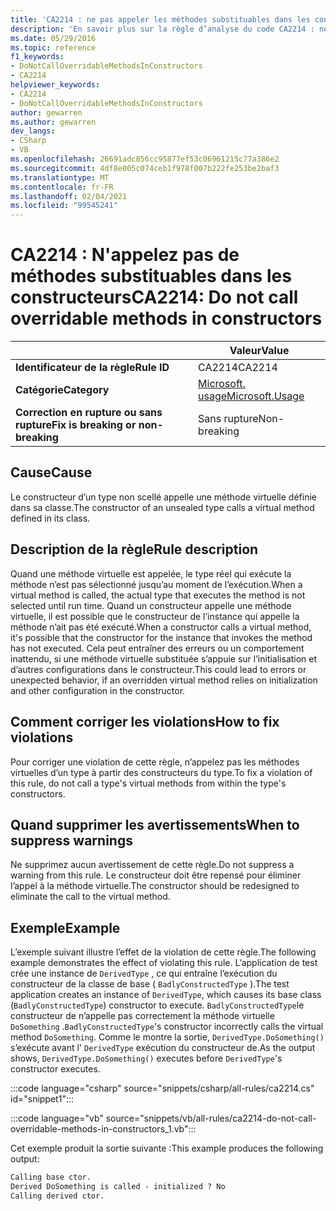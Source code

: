 ```yaml
---
title: 'CA2214 : ne pas appeler les méthodes substituables dans les constructeurs (analyse du code)'
description: 'En savoir plus sur la règle d’analyse du code CA2214 : ne pas appeler les méthodes substituables dans les constructeurs'
ms.date: 05/29/2016
ms.topic: reference
f1_keywords:
- DoNotCallOverridableMethodsInConstructors
- CA2214
helpviewer_keywords:
- CA2214
- DoNotCallOverridableMethodsInConstructors
author: gewarren
ms.author: gewarren
dev_langs:
- CSharp
- VB
ms.openlocfilehash: 26691adc856cc95877ef53c06961215c77a386e2
ms.sourcegitcommit: 4df8e005c074ceb1f978f007b222fe253be2baf3
ms.translationtype: MT
ms.contentlocale: fr-FR
ms.lasthandoff: 02/04/2021
ms.locfileid: "99545241"
---
```

# <a name="ca2214-do-not-call-overridable-methods-in-constructors"></a><span data-ttu-id="b2471-103">CA2214 : N'appelez pas de méthodes substituables dans les constructeurs</span><span class="sxs-lookup"><span data-stu-id="b2471-103">CA2214: Do not call overridable methods in constructors</span></span>

| | <span data-ttu-id="b2471-104">Valeur</span><span class="sxs-lookup"><span data-stu-id="b2471-104">Value</span></span> |
|-|-|
| <span data-ttu-id="b2471-105">**Identificateur de la règle**</span><span class="sxs-lookup"><span data-stu-id="b2471-105">**Rule ID**</span></span> |<span data-ttu-id="b2471-106">CA2214</span><span class="sxs-lookup"><span data-stu-id="b2471-106">CA2214</span></span>|
| <span data-ttu-id="b2471-107">**Catégorie**</span><span class="sxs-lookup"><span data-stu-id="b2471-107">**Category**</span></span> |[<span data-ttu-id="b2471-108">Microsoft. usage</span><span class="sxs-lookup"><span data-stu-id="b2471-108">Microsoft.Usage</span></span>](usage-warnings.md)|
| <span data-ttu-id="b2471-109">**Correction en rupture ou sans rupture**</span><span class="sxs-lookup"><span data-stu-id="b2471-109">**Fix is breaking or non-breaking**</span></span> |<span data-ttu-id="b2471-110">Sans rupture</span><span class="sxs-lookup"><span data-stu-id="b2471-110">Non-breaking</span></span>|

## <a name="cause"></a><span data-ttu-id="b2471-111">Cause</span><span class="sxs-lookup"><span data-stu-id="b2471-111">Cause</span></span>

<span data-ttu-id="b2471-112">Le constructeur d’un type non scellé appelle une méthode virtuelle définie dans sa classe.</span><span class="sxs-lookup"><span data-stu-id="b2471-112">The constructor of an unsealed type calls a virtual method defined in its class.</span></span>

## <a name="rule-description"></a><span data-ttu-id="b2471-113">Description de la règle</span><span class="sxs-lookup"><span data-stu-id="b2471-113">Rule description</span></span>

<span data-ttu-id="b2471-114">Quand une méthode virtuelle est appelée, le type réel qui exécute la méthode n’est pas sélectionné jusqu’au moment de l’exécution.</span><span class="sxs-lookup"><span data-stu-id="b2471-114">When a virtual method is called, the actual type that executes the method is not selected until run time.</span></span> <span data-ttu-id="b2471-115">Quand un constructeur appelle une méthode virtuelle, il est possible que le constructeur de l’instance qui appelle la méthode n’ait pas été exécuté.</span><span class="sxs-lookup"><span data-stu-id="b2471-115">When a constructor calls a virtual method, it's possible that the constructor for the instance that invokes the method has not executed.</span></span> <span data-ttu-id="b2471-116">Cela peut entraîner des erreurs ou un comportement inattendu, si une méthode virtuelle substituée s’appuie sur l’initialisation et d’autres configurations dans le constructeur.</span><span class="sxs-lookup"><span data-stu-id="b2471-116">This could lead to errors or unexpected behavior, if an overridden virtual method relies on initialization and other configuration in the constructor.</span></span>

## <a name="how-to-fix-violations"></a><span data-ttu-id="b2471-117">Comment corriger les violations</span><span class="sxs-lookup"><span data-stu-id="b2471-117">How to fix violations</span></span>

<span data-ttu-id="b2471-118">Pour corriger une violation de cette règle, n’appelez pas les méthodes virtuelles d’un type à partir des constructeurs du type.</span><span class="sxs-lookup"><span data-stu-id="b2471-118">To fix a violation of this rule, do not call a type's virtual methods from within the type's constructors.</span></span>

## <a name="when-to-suppress-warnings"></a><span data-ttu-id="b2471-119">Quand supprimer les avertissements</span><span class="sxs-lookup"><span data-stu-id="b2471-119">When to suppress warnings</span></span>

<span data-ttu-id="b2471-120">Ne supprimez aucun avertissement de cette règle.</span><span class="sxs-lookup"><span data-stu-id="b2471-120">Do not suppress a warning from this rule.</span></span> <span data-ttu-id="b2471-121">Le constructeur doit être repensé pour éliminer l’appel à la méthode virtuelle.</span><span class="sxs-lookup"><span data-stu-id="b2471-121">The constructor should be redesigned to eliminate the call to the virtual method.</span></span>

## <a name="example"></a><span data-ttu-id="b2471-122">Exemple</span><span class="sxs-lookup"><span data-stu-id="b2471-122">Example</span></span>

<span data-ttu-id="b2471-123">L’exemple suivant illustre l’effet de la violation de cette règle.</span><span class="sxs-lookup"><span data-stu-id="b2471-123">The following example demonstrates the effect of violating this rule.</span></span> <span data-ttu-id="b2471-124">L’application de test crée une instance de `DerivedType` , ce qui entraîne l’exécution du constructeur de la classe de base ( `BadlyConstructedType` ).</span><span class="sxs-lookup"><span data-stu-id="b2471-124">The test application creates an instance of `DerivedType`, which causes its base class (`BadlyConstructedType`) constructor to execute.</span></span> <span data-ttu-id="b2471-125">`BadlyConstructedType`le constructeur de n’appelle pas correctement la méthode virtuelle `DoSomething` .</span><span class="sxs-lookup"><span data-stu-id="b2471-125">`BadlyConstructedType`'s constructor incorrectly calls the virtual method `DoSomething`.</span></span> <span data-ttu-id="b2471-126">Comme le montre la sortie, `DerivedType.DoSomething()` s’exécute avant l' `DerivedType` exécution du constructeur de.</span><span class="sxs-lookup"><span data-stu-id="b2471-126">As the output shows, `DerivedType.DoSomething()` executes before `DerivedType`'s constructor executes.</span></span>

:::code language="csharp" source="snippets/csharp/all-rules/ca2214.cs" id="snippet1":::

:::code language="vb" source="snippets/vb/all-rules/ca2214-do-not-call-overridable-methods-in-constructors_1.vb":::

<span data-ttu-id="b2471-127">Cet exemple produit la sortie suivante :</span><span class="sxs-lookup"><span data-stu-id="b2471-127">This example produces the following output:</span></span>

```txt
Calling base ctor.
Derived DoSomething is called - initialized ? No
Calling derived ctor.
```
